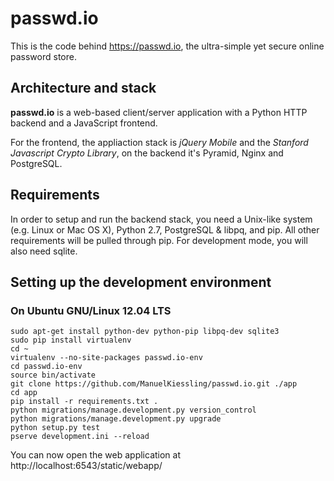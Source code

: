 # passwd.io

This is the code behind https://passwd.io, the ultra-simple yet secure online password store.

## Architecture and stack

**passwd.io** is a web-based client/server application with a Python HTTP backend and a JavaScript frontend.

For the frontend, the appliaction stack is *jQuery Mobile* and the *Stanford Javascript Crypto Library*, on the backend it's Pyramid, Nginx and PostgreSQL.

## Requirements

In order to setup and run the backend stack, you need a Unix-like system (e.g. Linux or Mac OS X), Python 2.7, PostgreSQL & libpq, and pip.
All other requirements will be pulled through pip.
For development mode, you will also need sqlite.

## Setting up the development environment

### On Ubuntu GNU/Linux 12.04 LTS
    sudo apt-get install python-dev python-pip libpq-dev sqlite3
    sudo pip install virtualenv
    cd ~
    virtualenv --no-site-packages passwd.io-env
    cd passwd.io-env
    source bin/activate
    git clone https://github.com/ManuelKiessling/passwd.io.git ./app
    cd app
    pip install -r requirements.txt .
    python migrations/manage.development.py version_control
    python migrations/manage.development.py upgrade
    python setup.py test
    pserve development.ini --reload

You can now open the web application at http://localhost:6543/static/webapp/

